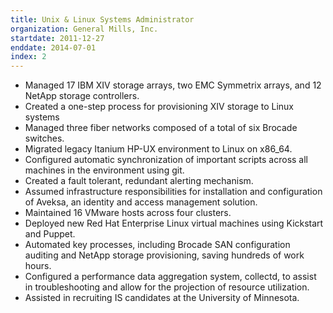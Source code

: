 ```yaml
---
title: Unix & Linux Systems Administrator
organization: General Mills, Inc.
startdate: 2011-12-27
enddate: 2014-07-01
index: 2
---
```


* Managed 17 IBM XIV storage arrays, two EMC Symmetrix arrays, and 12 NetApp
  storage controllers.
* Created a one-step process for provisioning XIV storage to Linux systems
* Managed three fiber networks composed of a total of six Brocade switches.
* Migrated legacy Itanium HP-UX environment to Linux on x86_64.
* Configured automatic synchronization of important scripts across all machines
  in the environment using git.
* Created a fault tolerant, redundant alerting mechanism.
* Assumed infrastructure responsibilities for installation and configuration of
  Aveksa, an identity and access management solution.
* Maintained 16 VMware hosts across four clusters.
* Deployed new Red Hat Enterprise Linux virtual machines using Kickstart and Puppet.
* Automated key processes, including Brocade SAN configuration auditing and NetApp
  storage provisioning, saving hundreds of work hours.
* Configured a performance data aggregation system, collectd, to assist in
  troubleshooting and allow for the projection of resource utilization.
* Assisted in recruiting IS candidates at the University of Minnesota.
